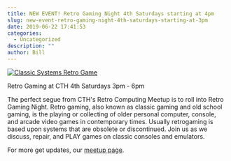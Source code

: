 ```yaml
---
title: NEW EVENT! Retro Gaming Night 4th Saturdays starting at 4pm
slug: new-event-retro-gaming-night-4th-saturdays-starting-at-3pm
date: 2019-06-22 17:41:53
categories:
  - Uncategorized
description: ""
author: Bill
---
```



[![Classic Systems Retro Game](/uploads/2019/06/classic_systems-retro-game-1024x683.jpg)](https://www.meetup.com/CT-Hackerspace/events/qzktcryzkbkc/)

Retro Gaming at CTH 4th Saturdays 3pm - 6pm

The perfect segue from CTH's Retro Computing Meetup is to roll into Retro Gaming Night. Retro gaming, also known as classic gaming and old school gaming, is the playing or collecting of older personal computer, console, and arcade video games in contemporary times. Usually retrogaming is based upon systems that are obsolete or discontinued. Join us as we discuss, repair, and PLAY games on classic consoles and emulators.

For more get updates, our [meetup page](https://www.meetup.com/CT-Hackerspace/events/qzktcryzkbkc/).

